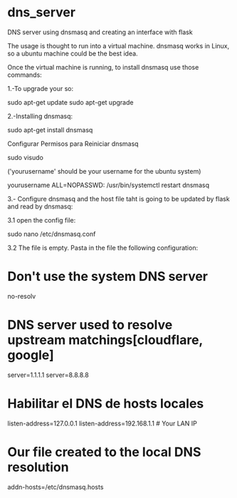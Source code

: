 # dns_server

DNS server using dnsmasq and creating an interface with flask

The usage is thought to run into a virtual machine. dnsmasq works in Linux, so a ubuntu machine could be
the best idea.

Once the virtual machine is running, to install dnsmasq use those commands:

1.-To upgrade your so:

sudo apt-get update
sudo apt-get upgrade

2.-Installing dnsmasq:

sudo apt-get install dnsmasq

Configurar Permisos para Reiniciar dnsmasq

sudo visudo

('yourusername' should be your username for the ubuntu system)

yourusername ALL=NOPASSWD: /usr/bin/systemctl restart dnsmasq

3.- Configure dnsmasq and the host file taht is going to be updated by flask and read by dnsmasq:

3.1 open the config file:

sudo nano /etc/dnsmasq.conf

3.2 The file is empty. Pasta in the file the following configuration:

# Don't use the system DNS server

no-resolv

# DNS server used to resolve upstream matchings[cloudflare, google]

server=1.1.1.1
server=8.8.8.8

# Habilitar el DNS de hosts locales

listen-address=127.0.0.1
listen-address=192.168.1.1 # Your LAN IP

# Our file created to the local DNS resolution

addn-hosts=/etc/dnsmasq.hosts
